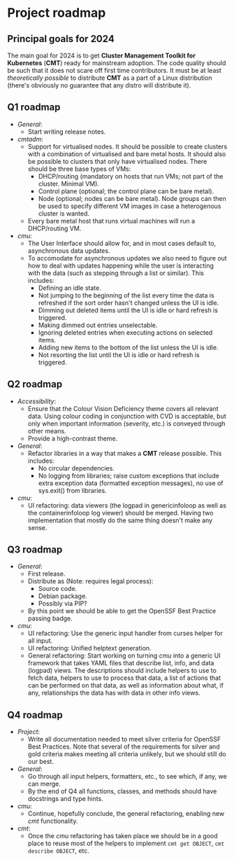 # Project roadmap

## Principal goals for 2024

The main goal for 2024 is to get __Cluster Management Toolkit for Kubernetes__ (__CMT__)
ready for mainstream adoption. The code quality should be such that it does not
scare off first time contributors. It must be at least _theoretically possible_
to distribute __CMT__ as a part of a Linux distribution
(there's obviously no guarantee that any distro will distribute it).

## Q1 roadmap
* _General_:
    * Start writing release notes.
* _cmtadm_:
    * Support for virtualised nodes. It should be possible to create clusters
      with a combination of virtualised and bare metal hosts. It should also be
      possible to clusters that only have virtualised nodes. There should be three
      base types of VMs:
        * DHCP/routing (mandatory on hosts that run VMs; not part of the cluster. Minimal VM).
        * Control plane (optional; the control plane can be bare metal).
        * Node (optional; nodes can be bare metal).
      Node groups can then be used to specify different VM images in case
      a heterogenous cluster is wanted.
    * Every bare metal host that runs virtual machines will run a DHCP/routing VM.
* _cmu_:
    * The User Interface should allow for, and in most cases default to, asynchronous data updates.
    * To accomodate for asynchronous updates we also need to figure out how to deal
      with updates happening while the user is interacting with the data (such as
      stepping through a list or similar). This includes:
        * Defining an idle state.
        * Not jumping to the beginning of the list every time the data is refreshed
          if the sort order hasn't changed unless the UI is idle.
        * Dimming out deleted items until the UI is idle or hard refresh is triggered.
        * Making dimmed out entries unselectable.
        * Ignoring deleted entries when executing actions on selected items.
        * Adding new items to the bottom of the list unless the UI is idle.
        * Not resorting the list until the UI is idle or hard refresh is triggered.

## Q2 roadmap
* _Accessibility_:
    * Ensure that the Colour Vision Deficiency theme covers all relevant data.
      Using colour coding in conjunction with CVD is acceptable, but only when important
      information (severity, etc.) is conveyed through other means.
    * Provide a high-contrast theme.
* _General_:
    * Refactor libraries in a way that makes a __CMT__ release possible. This includes:
        * No circular dependencies.
        * No logging from libraries; raise custom exceptions that include extra exception data
          (formatted exception messages), no use of sys.exit() from libraries.
* _cmu_:
    * UI refactoring: data viewers (the logpad in genericinfoloop as well as
      the containerinfoloop log viewer) should be merged. Having two implementation
      that mostly do the same thing doesn't make any sense.

## Q3 roadmap
* _General_:
    * First release.
    * Distribute as (Note: requires legal process):
        * Source code.
        * Debian package.
        * Possibly via PIP?
    * By this point we should be able to get the OpenSSF Best Practice passing badge.
* _cmu_:
    * UI refactoring: Use the generic input handler from curses helper for all input.
    * UI refactoring: Unified helptext generation.
    * General refactoring: Start working on turning _cmu_ into a generic UI framework
      that takes YAML files that describe list, info, and data (logpad) views.
      The descriptions should include helpers to use to fetch data,
      helpers to use to process that data, a list of actions that can be performed
      on that data, as well as information about what, if any, relationships the data
      has with data in other info views.

## Q4 roadmap
* _Project_:
    * Write all documentation needed to meet silver criteria for OpenSSF Best Practices.
      Note that several of the requirements for silver and gold criteria makes meeting
      all criteria unlikely, but we should still do our best.
* _General_:
    * Go through all input helpers, formatters, etc., to see which, if any, we can
      merge.
    * By the end of Q4 all functions, classes, and methods should have docstrings
      and type hints.
* _cmu_:
    * Continue, hopefully conclude, the general refactoring, enabling new _cmt_ functionality.
* _cmt_:
    * Once the _cmu_ refactoring has taken place we should be in a good place to
      reuse most of the helpers to implement `cmt get OBJECT`, `cmt describe OBJECT`,
      etc.
